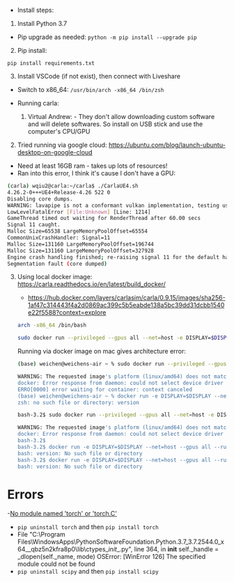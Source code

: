 - Install steps:

1. Install Python 3.7
  - Pip upgrade as needed: `python -m pip install --upgrade pip`
2. Pip install:

```
pip install requirements.txt
```

3. Install VSCode (if not exist), then connect with Liveshare

- Switch to x86_64: `/usr/bin/arch -x86_64 /bin/zsh`

- Running carla:

  1.  Virtual Andrew: - They don't allow downloading custom software and will delete softwares. So install on USB stick and use the computer's CPU/GPU

2.  Tried running via google cloud: https://ubuntu.com/blog/launch-ubuntu-desktop-on-google-cloud

- Need at least 16GB ram - takes up lots of resources!
- Ran into this error, I think it's cause I don't have a GPU:

```bash
(carla) wqiu2@carla:~/carla$ ./CarlaUE4.sh
4.26.2-0+++UE4+Release-4.26 522 0
Disabling core dumps.
WARNING: lavapipe is not a conformant vulkan implementation, testing use only.
LowLevelFatalError [File:Unknown] [Line: 1214]
GameThread timed out waiting for RenderThread after 60.00 secs
Signal 11 caught.
Malloc Size=65538 LargeMemoryPoolOffset=65554
CommonUnixCrashHandler: Signal=11
Malloc Size=131160 LargeMemoryPoolOffset=196744
Malloc Size=131160 LargeMemoryPoolOffset=327928
Engine crash handling finished; re-raising signal 11 for the default handler. Good bye.
Segmentation fault (core dumped)
```

3. Using local docker image: https://carla.readthedocs.io/en/latest/build_docker/

   - https://hub.docker.com/layers/carlasim/carla/0.9.15/images/sha256-1af47c314443f4a2d0869ac399c5b5eabde138a5bc39dd31dcbb1540e22f5588?context=explore

   ```bash
   arch -x86_64 /bin/bash

   sudo docker run --privileged --gpus all --net=host -e DISPLAY=$DISPLAY carlasim/carla:0.9.15 /bin/bash ./CarlaUE4.sh
   ```

   Running via docker image on mac gives architecture error:

   ```bash
   (base) weichen@weichens-air ~ % sudo docker run --privileged --gpus all --net=host -e DISPLAY=$DISPLAY -e SDL_VIDEODRIVER=x11 -v /tmp/.X11-unix:/tmp/.X11-unix:rw carlasim/carla:0.9.15 /bin/bash ./CarlaUE4.sh -vulkan

   WARNING: The requested image's platform (linux/amd64) does not match the detected host platform (linux/arm64/v8) and no specific platform was requested
   docker: Error response from daemon: could not select device driver "" with capabilities: [[gpu]].
   ERRO[0000] error waiting for container: context canceled
   (base) weichen@weichens-air ~ % docker run -e DISPLAY=$DISPLAY --net=host --gpus all --runtime=nvidia carlasim/carla:<version> /bin/bash CarlaUE4.sh -opengl
   zsh: no such file or directory: version
   ```

   ```bash
   bash-3.2$ sudo docker run --privileged --gpus all --net=host -e DISPLAY=$DISPLAY -e SDL_VIDEODRIVER=x11 -v /tmp/.X11-unix:/tmp/.X11-unix:rw carlasim/carla:0.9.15 /bin/bash ./CarlaUE4.sh -vulkan

   WARNING: The requested image's platform (linux/amd64) does not match the detected host platform (linux/arm64/v8) and no specific platform was requested
   docker: Error response from daemon: could not select device driver "" with capabilities: [[gpu]].
   bash-3.2$
   bash-3.2$ docker run -e DISPLAY=$DISPLAY --net=host --gpus all --runtime=nvidia carlasim/carla:<version> /bin/bash CarlaUE4.sh -opengl
   bash: version: No such file or directory
   bash-3.2$ docker run -e DISPLAY=$DISPLAY --net=host --gpus all --runtime=nvidia carlasim/carla:<version> /bin/bash CarlaUE4.sh -opengl
   bash: version: No such file or directory
   ```


# Errors
-[No module named 'torch' or 'torch.C'](https://stackoverflow.com/questions/50203945/no-module-named-torch-or-torch-c)
  - `pip uninstall torch` and then `pip install torch`
-   File "C:\Program Files\WindowsApps\PythonSoftwareFoundation.Python.3.7_3.7.2544.0_x64__qbz5n2kfra8p0\lib\ctypes\__init__.py", line 364, in __init__
    self._handle = _dlopen(self._name, mode)
OSError: [WinError 126] The specified module could not be found
  - `pip uninstall scipy` and then `pip install scipy`